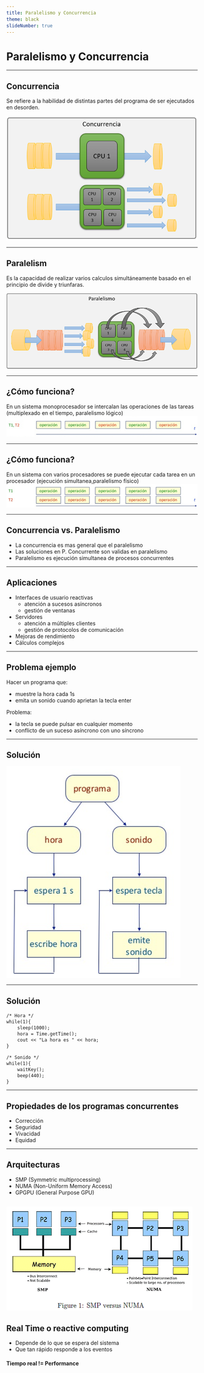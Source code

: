 ```yaml
---
title: Paralelismo y Concurrencia
theme: black
slideNumber: true
---
```

# Paralelismo y Concurrencia

---
## Concurrencia

Se refiere a la habilidad de distintas partes del programa de ser ejecutados en desorden.

![](images/concurrency.png)

---
## Paralelism

Es la capacidad de realizar varios calculos simultáneamente basado en el principio de divide y triunfaras.

![](images/paralellism.png)

---
## ¿Cómo funciona?
En un sistema monoprocesador se intercalan las operaciones de las tareas (multiplexado en el tiempo, paralelismo lógico) 
![](images/Concurrencia/paralelismoLogico.png)

---
## ¿Cómo funciona?
En un sistema con varios procesadores se puede ejecutar cada tarea en un procesador (ejecución simultanea,paralelismo físico) 
![](images/Concurrencia/paralelismo.png)

---
## Concurrencia vs. Paralelismo

* La concurrencia es mas general que el paralelismo
* Las soluciones en P. Concurrente son validas en paralelismo
* Paralelismo es ejecución simultanea de procesos concurrentes

---
## Aplicaciones

* Interfaces de usuario reactivas
    * atención a sucesos asíncronos
    * gestión de ventanas
* Servidores
    * atención a múltiples clientes
    * gestión de protocolos de comunicación
* Mejoras de rendimiento
* Cálculos complejos

---
## Problema ejemplo

Hacer un programa que:

* muestre la hora cada 1s
* emita un sonido cuando aprietan la tecla enter

Problema:

* la tecla se puede pulsar en cualquier momento
* conflicto de un suceso asíncrono con uno síncrono

---
## Solución

![](images/Concurrencia/solucion1.png)

---
## Solución

```
/* Hora */
while(1){
    sleep(1000);
    hora = Time.getTime();
    cout << "La hora es " << hora;
}
```
```
/* Sonido */
while(1){
    waitKey();
    beep(440);
}
```


---
## Propiedades de los programas concurrentes

* Corrección
* Seguridad
* Vivacidad
* Equidad
  
---
## Arquitecturas

* SMP (Symmetric multiprocessing)
* NUMA (Non-Uniform Memory Access)
* GPGPU (General Purpose GPU)

![](images/Concurrencia/smpnuma.png)
---
## Real Time o reactive computing

* Depende de lo que se espera del sistema
* Que tan rápido responde a los eventos

#### Tiempo real != Performance
